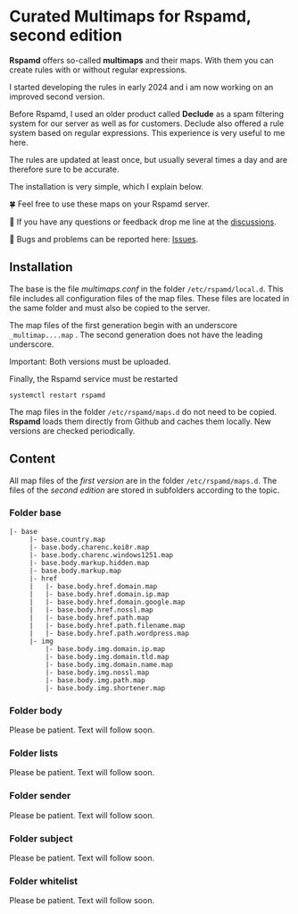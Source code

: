 # Curated Multimaps for Rspamd, second edition

**Rspamd** offers so-called **multimaps** and their maps. With them you can create rules with or without regular expressions.

I started developing the rules in early 2024 and i am now working on an improved second version.

Before Rspamd, I used an older product called **Declude** as a spam filtering system for our server as well as for customers. Declude also offered a rule system based on regular expressions. This experience is very useful to me here.

The rules are updated at least once, but usually several times a day and are therefore sure to be accurate.

The installation is very simple, which I explain below.

🍀 Feel free to use these maps on your Rspamd server.

📢 If you have any questions or feedback drop me line at the [discussions](https://github.com/martinschaible/rspamd-rules/discussions).

🐛 Bugs and problems can be reported here: [Issues](https://github.com/martinschaible/rspamd-rules/issues).

## Installation
The base is the file *multimaps.conf* in the folder `/etc/rspamd/local.d`. This file includes all configuration files of the map files. These files are located in the same folder and must also be copied to the server.

The map files of the first generation begin with an underscore `_multimap....map` . The second generation does not have the leading underscore.

Important: Both versions must be uploaded.

Finally, the Rspamd service must be restarted

```
systemctl restart rspamd
```

The map files in the folder `/etc/rspamd/maps.d` do not need to be copied. **Rspamd** loads them directly from Github and caches them locally. New versions are checked periodically.

## Content

All map files of the *first version* are in the folder `/etc/rspamd/maps.d`. The files of the *second edition* are stored in subfolders according to the topic.

### Folder base

```
|- base
     |- base.country.map
     |- base.body.charenc.koi8r.map
     |- base.body.charenc.windows1251.map
     |- base.body.markup.hidden.map
     |- base.body.markup.map
     |- href
     |   |- base.body.href.domain.map
     |   |- base.body.href.domain.ip.map
     |   |- base.body.href.domain.google.map
     |   |- base.body.href.nossl.map
     |   |- base.body.href.path.map
     |   |- base.body.href.path.filename.map
     |   |- base.body.href.path.wordpress.map
     |- img
         |- base.body.img.domain.ip.map
         |- base.body.img.domain.tld.map
         |- base.body.img.domain.name.map
         |- base.body.img.nossl.map
         |- base.body.img.path.map
         |- base.body.img.shortener.map
```

### Folder body
Please be patient. Text will follow soon.

### Folder lists
Please be patient. Text will follow soon.

### Folder sender
Please be patient. Text will follow soon.

### Folder subject
Please be patient. Text will follow soon.

### Folder whitelist
Please be patient. Text will follow soon.
